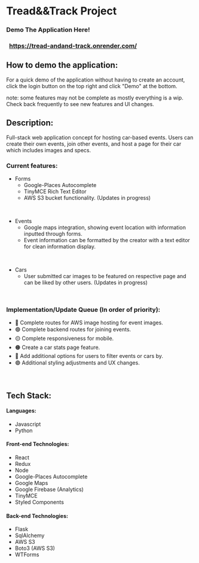# Tread&&Track Project

### Demo The Application Here! 
### &nbsp; https://tread-andand-track.onrender.com/ 

## How to demo the application:
For a quick demo of the application without having to create an account, click the login button on the top right and click "Demo" at the bottom.

note: some features may not be complete as mostly everything is a wip. Check back frequently to see new features and UI changes.

## Description:

Full-stack web application concept for hosting car-based events. Users can create their own events, join other events, and host a page for their car which includes images and specs.

### Current features:
- Forms 
   - Google-Places Autocomplete
   - TinyMCE Rich Text Editor
   - AWS S3 bucket functionality. (Updates in progress)

&nbsp;
- Events
   - Google maps integration, showing event location with information inputted through forms.
   - Event information can be formatted by the creator with a text editor for clean information display.

&nbsp;
- Cars
   - User submitted car images to be featured on respective page and can be liked by other users. (Updates in progress)

&nbsp;
### Implementation/Update Queue (In order of priority):
- 🔵 Complete routes for AWS image hosting for event images. 
- 🟢 Complete backend routes for joining events. 
- 🟡 Complete responsiveness for mobile. 
- 🟠 Create a car stats page feature. 
- 🔴 Add additional options for users to filter events or cars by. 
- 🟣 Additional styling adjustments and UX changes.

&nbsp;
## Tech Stack:
#### Languages:
- Javascript
- Python
#### Front-end Technologies:
- React
- Redux
- Node
- Google-Places Autocomplete
- Google Maps
- Google Firebase (Analytics)
- TinyMCE
- Styled Components
#### Back-end Technologies:
- Flask
- SqlAlchemy
- AWS S3
- Boto3 (AWS S3)
- WTForms

